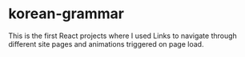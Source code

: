 # korean-grammar
This is the first React projects where I used Links to navigate through different site pages and animations triggered on page load.
